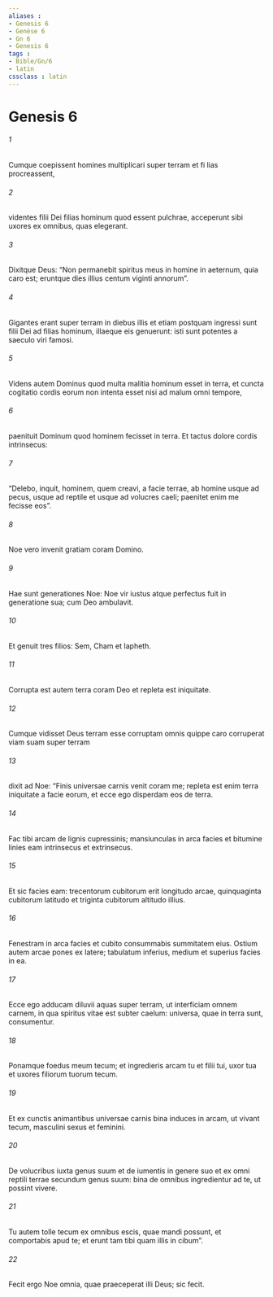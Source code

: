 ```yaml
---
aliases : 
- Genesis 6
- Genèse 6
- Gn 6
- Genesis 6
tags : 
- Bible/Gn/6
- latin
cssclass : latin
---
```


# Genesis 6

###### 1
Cumque coepissent homines multiplicari super terram et fi lias procreassent, 
###### 2
videntes filii Dei filias hominum quod essent pulchrae, acceperunt sibi uxores ex omnibus, quas elegerant. 
###### 3
Dixitque Deus: “Non permanebit spiritus meus in homine in aeternum, quia caro est; eruntque dies illius centum viginti annorum”. 
###### 4
Gigantes erant super terram in diebus illis et etiam postquam ingressi sunt filii Dei ad filias hominum, illaeque eis genuerunt: isti sunt potentes a saeculo viri famosi.
###### 5
Videns autem Dominus quod multa malitia hominum esset in terra, et cuncta cogitatio cordis eorum non intenta esset nisi ad malum omni tempore, 
###### 6
paenituit Dominum quod hominem fecisset in terra. Et tactus dolore cordis intrinsecus: 
###### 7
“Delebo, inquit, hominem, quem creavi, a facie terrae, ab homine usque ad pecus, usque ad reptile et usque ad volucres caeli; paenitet enim me fecisse eos”.
###### 8
Noe vero invenit gratiam coram Domino.
###### 9
Hae sunt generationes Noe: Noe vir iustus atque perfectus fuit in generatione sua; cum Deo ambulavit. 
###### 10
Et genuit tres filios: Sem, Cham et Iapheth.
###### 11
Corrupta est autem terra coram Deo et repleta est iniquitate. 
###### 12
Cumque vidisset Deus terram esse corruptam  omnis quippe caro corruperat viam suam super terram  
###### 13
dixit ad Noe: “Finis universae carnis venit coram me; repleta est enim terra iniquitate a facie eorum, et ecce ego disperdam eos de terra.
###### 14
Fac tibi arcam de lignis cupressinis; mansiunculas in arca facies et bitumine linies eam intrinsecus et extrinsecus. 
###### 15
Et sic facies eam: trecentorum cubitorum erit longitudo arcae, quinquaginta cubitorum latitudo et triginta cubitorum altitudo illius. 
###### 16
Fenestram in arca facies et cubito consummabis summitatem eius. Ostium autem arcae pones ex latere; tabulatum inferius, medium et superius facies in ea.
###### 17
Ecce ego adducam diluvii aquas super terram, ut interficiam omnem carnem, in qua spiritus vitae est subter caelum: universa, quae in terra sunt, consumentur. 
###### 18
Ponamque foedus meum tecum; et ingredieris arcam tu et filii tui, uxor tua et uxores filiorum tuorum tecum. 
###### 19
Et ex cunctis animantibus universae carnis bina induces in arcam, ut vivant tecum, masculini sexus et feminini. 
###### 20
De volucribus iuxta genus suum et de iumentis in genere suo et ex omni reptili terrae secundum genus suum: bina de omnibus ingredientur ad te, ut possint vivere. 
###### 21
Tu autem tolle tecum ex omnibus escis, quae mandi possunt, et comportabis apud te; et erunt tam tibi quam illis in cibum”.
###### 22
Fecit ergo Noe omnia, quae praeceperat illi Deus; sic fecit.
